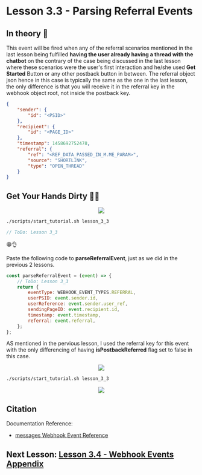 # Lesson 3.3 - Parsing Referral Events

## In theory 📖

This event will be fired when any of the referral scenarios mentioned in the last lesson being fulfilled **having the user already having a thread with the chatbot** on the contrary of the case being discussed in the last lesson where these scenarios were the user's first interaction and he/she used **Get Started** Button or any other postback button in between. The referral object json hence in this case is typically the same as the one in the last lesson, the only difference is that you will receive it in the referral key in the webhook object root, not inside the postback key.

```json
{
    "sender": {
        "id": "<PSID>"
    },
    "recipient": {
        "id": "<PAGE_ID>"
    },
    "timestamp": 1458692752478,
    "referral": {
        "ref": "<REF_DATA_PASSED_IN_M.ME_PARAM>",
        "source": "SHORTLINK",
        "type": "OPEN_THREAD"
    }
}
```

## Get Your Hands Dirty 👩‍💻

<p align="center">
  <img src="https://media.giphy.com/media/MV1lkie34DMRaFuZFx/giphy.gif" />
</p>

```sh
./scripts/start_tutorial.sh lesson_3_3
```

```javascript
// ToDo: Lesson 3_3
```

😁👌

Paste the following code to **parseReferralEvent**, just as we did in the previous 2 lessons.

```javascript
const parseReferralEvent = (event) => {
    // ToDo: Lesson 3_3
    return {
        eventType: WEBHOOK_EVENT_TYPES.REFERRAL,
        userPSID: event.sender.id,
        userReference: event.sender.user_ref,
        sendingPageID: event.recipient.id,
        timestamp: event.timestamp,
        referral: event.referral,
    };
};
```

AS mentioned in the pervious lesson, I used the referral key for this event with the only differencing of having **isPostbackReferred** flag set to false in this case.

<p align="center">
  <img src="https://media.giphy.com/media/NUetUJhxCayQiFgeqQ/giphy.gif" />
</p>

```sh
./scripts/start_tutorial.sh lesson_3_3
```

<p align="center">
  <img src="https://media.giphy.com/media/fwQ2LSNYusDoTv3Pe6/giphy.gif" />
</p>

## Citation

Documentation Reference:

-   [messages Webhook Event Reference](https://developers.facebook.com/docs/messenger-platform/reference/webhook-events/messaging_referrals)

## Next Lesson: [Lesson 3.4 - Webhook Events Appendix](Lesson_3_4.md)
